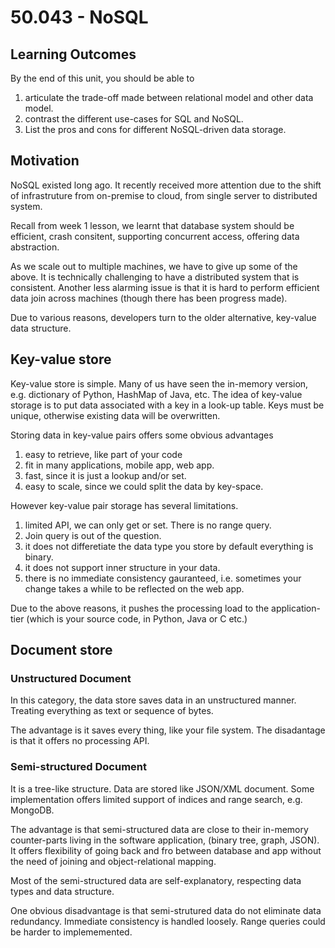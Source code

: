 # 50.043 - NoSQL

## Learning Outcomes

By the end of this unit, you should be able to

1. articulate the trade-off made between relational model and other data model.
2. contrast the different use-cases for SQL and NoSQL.
3. List the pros and cons for different NoSQL-driven data storage.

## Motivation

NoSQL existed long ago. It recently received more attention due to the shift of infrastruture from on-premise to cloud, from single server to distributed system.

Recall from week 1 lesson, we learnt that database system should be efficient, crash consitent, supporting concurrent access, offering data abstraction. 

As we scale out to multiple machines, we have to give up some of the above. It is technically challenging to have a distributed system that is consistent.  Another less alarming issue is that it is hard to perform efficient data join across machines (though there has been progress made). 

Due to various reasons, developers turn to the older alternative, key-value data structure. 

## Key-value store

Key-value store is simple. Many of us have seen the in-memory version, e.g. dictionary of Python, HashMap of Java, etc. The idea of key-value storage is to put data associated with a key in a look-up table. Keys must be unique, otherwise existing data will be overwritten. 

Storing data in key-value pairs offers some obvious advantages
1. easy to retrieve, like part of your code
2. fit in many applications, mobile app, web app. 
3. fast, since it is just a lookup and/or set.
4. easy to scale, since we could split the data by key-space. 

However key-value pair storage has several limitations.
1. limited API, we can only get or set. There is no range query.
2. Join query is out of the question.
3. it does not differetiate the data type you store by default everything is binary.
4. it does not support inner structure in your data.
5. there is no immediate consistency gauranteed, i.e. sometimes your change takes a while to be reflected on the web app.

Due to the above reasons, it pushes the processing load to the application-tier (which is your source code, in Python, Java or C etc.)

## Document store

### Unstructured Document

In this category, the data store saves data in an unstructured manner. Treating everything as text or sequence of bytes.

The advantage is it saves every thing, like your file system. The disadantage is that it offers no processing API.

### Semi-structured Document

It is a tree-like structure. Data are stored like JSON/XML document. Some implementation offers limited support of indices and range search, e.g. MongoDB.

The advantage is that semi-structured data are close to their in-memory counter-parts living in the software application, (binary tree, graph, JSON). It offers flexibility of going back and fro between database and app without the need of joining and object-relational mapping. 

Most of the semi-structured data are self-explanatory, respecting data types and data structure. 

One obvious disadvantage is that semi-strutured data do not eliminate data redundancy. Immediate consistency is handled loosely. Range queries could be harder to implememented.


